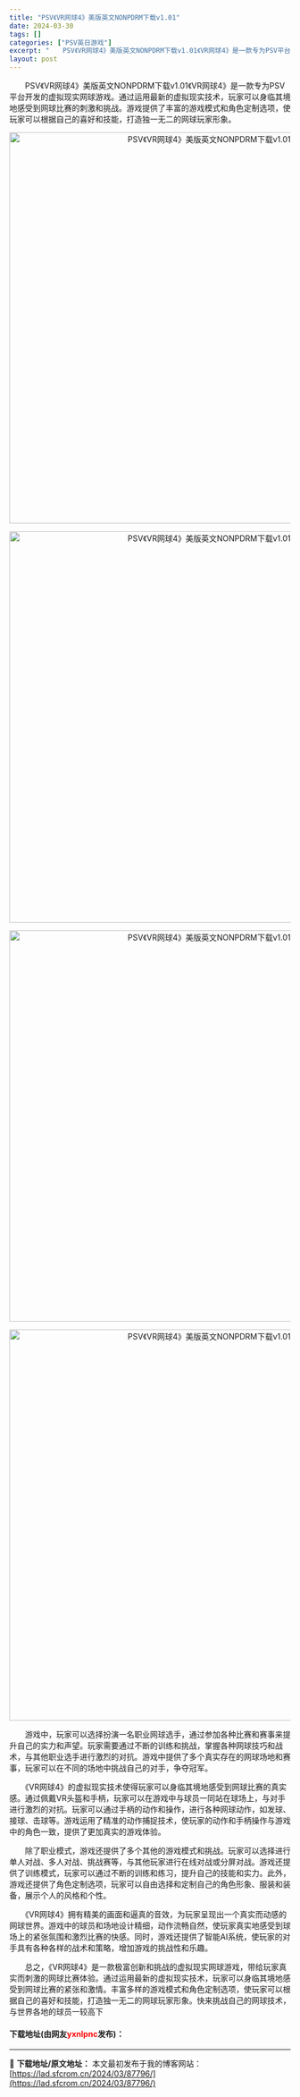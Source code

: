 ```yaml
---
title: "PSV《VR网球4》美版英文NONPDRM下载v1.01"
date: 2024-03-30
tags: []
categories: ["PSV英日游戏"]
excerpt: "　　PSV《VR网球4》美版英文NONPDRM下载v1.01《VR网球4》是一款专为PSV平台开发的虚拟现实网球游戏。通过运用最新的虚拟现实技术，玩家可以身临其境地感受到网球比赛的刺激和挑战。游戏提供了丰富的游戏模式和角色定制选项，使玩家可以根据自己的喜好和技能，打造独一无二的网球玩家形象。 　　游&hellip;"
layout: post
---
```


 <p>　　PSV《VR网球4》美版英文NONPDRM下载v1.01《VR网球4》是一款专为PSV平台开发的虚拟现实网球游戏。通过运用最新的虚拟现实技术，玩家可以身临其境地感受到网球比赛的刺激和挑战。游戏提供了丰富的游戏模式和角色定制选项，使玩家可以根据自己的喜好和技能，打造独一无二的网球玩家形象。</p> <p align="center"><img align="" border="0" src="https://lad.sfcrom.cn/wp-content/uploads/2024/03/20240330_6607815de806c.webp" width="700" alt="PSV《VR网球4》美版英文NONPDRM下载v1.01" /></p> <p align="center"><img align="" border="0" src="https://lad.sfcrom.cn/wp-content/uploads/2024/03/20240330_6607815e5a778.webp" width="700" alt="PSV《VR网球4》美版英文NONPDRM下载v1.01" /></p> <p align="center"><img align="" border="0" src="https://lad.sfcrom.cn/wp-content/uploads/2024/03/20240330_6607815eb8a2d.webp" width="700" alt="PSV《VR网球4》美版英文NONPDRM下载v1.01" /></p> <p align="center"><img align="" border="0" src="https://lad.sfcrom.cn/wp-content/uploads/2024/03/20240330_6607815f17f60.webp" width="700" alt="PSV《VR网球4》美版英文NONPDRM下载v1.01" /></p> <p>　　游戏中，玩家可以选择扮演一名职业网球选手，通过参加各种比赛和赛事来提升自己的实力和声望。玩家需要通过不断的训练和挑战，掌握各种网球技巧和战术，与其他职业选手进行激烈的对抗。游戏中提供了多个真实存在的网球场地和赛事，玩家可以在不同的场地中挑战自己的对手，争夺冠军。</p> <p>　　《VR网球4》的虚拟现实技术使得玩家可以身临其境地感受到网球比赛的真实感。通过佩戴VR头盔和手柄，玩家可以在游戏中与球员一同站在球场上，与对手进行激烈的对抗。玩家可以通过手柄的动作和操作，进行各种网球动作，如发球、接球、击球等。游戏运用了精准的动作捕捉技术，使玩家的动作和手柄操作与游戏中的角色一致，提供了更加真实的游戏体验。</p> <p>　　除了职业模式，游戏还提供了多个其他的游戏模式和挑战。玩家可以选择进行单人对战、多人对战、挑战赛等，与其他玩家进行在线对战或分屏对战。游戏还提供了训练模式，玩家可以通过不断的训练和练习，提升自己的技能和实力。此外，游戏还提供了角色定制选项，玩家可以自由选择和定制自己的角色形象、服装和装备，展示个人的风格和个性。</p> <p>　　《VR网球4》拥有精美的画面和逼真的音效，为玩家呈现出一个真实而动感的网球世界。游戏中的球员和场地设计精细，动作流畅自然，使玩家真实地感受到球场上的紧张氛围和激烈比赛的快感。同时，游戏还提供了智能AI系统，使玩家的对手具有各种各样的战术和策略，增加游戏的挑战性和乐趣。</p> <p>　　总之，《VR网球4》是一款极富创新和挑战的虚拟现实网球游戏，带给玩家真实而刺激的网球比赛体验。通过运用最新的虚拟现实技术，玩家可以身临其境地感受到网球比赛的紧张和激情。丰富多样的游戏模式和角色定制选项，使玩家可以根据自己的喜好和技能，打造独一无二的网球玩家形象。快来挑战自己的网球技术，与世界各地的球员一较高下</p> <p><h4>下载地址(由网友<font color="red">yxnlpnc</font>发布)：</h4></p> 

---
📖 **下载地址/原文地址：** 本文最初发布于我的博客网站：[https://lad.sfcrom.cn/2024/03/87796/](https://lad.sfcrom.cn/2024/03/87796/)
